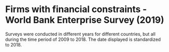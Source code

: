# Firms with financial constraints - World Bank Enterprise Survey (2019)

Surveys were conducted in different years for different countries, but all during the time period of 2009 to 2018. The date displayed is standardized to 2018.